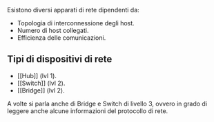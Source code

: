 Esistono diversi apparati di rete dipendenti da:
- Topologia di interconnessione degli host.
- Numero di host collegati.
- Efficienza delle comunicazioni.

## Tipi di dispositivi di rete
- [[Hub]] (lvl 1).
- [[Switch]] (lvl 2).
- [[Bridge]] (lvl 2).

A volte si parla anche di Bridge e Switch di livello 3, ovvero in grado di leggere anche alcune informazioni del protocollo di rete.
